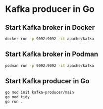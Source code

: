 # Kafka producer in Go

## Start Kafka broker in Docker

```sh
docker run -p 9092:9092 -it apache/kafka
```

## Start Kafka broker in Podman

```sh
podman run -p 9092:9092 -it apache/kafka
```

## Start Kafka producer in Go

```sh
go mod init kafka-producer/main
go mod tidy
go run .
```

